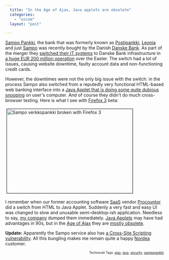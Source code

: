 ```yaml
---
  title: "In the Age of Ajax, Java applets are obsolete"
  categories: 
    - "oscom"
  layout: "post"

---
```

<p>
<a href="http://suomi.sampopankki.fi/">Sampo Pankki</a>, the bank that was formerly known as <a href="http://fi.wikipedia.org/wiki/Postipankki">Postipankki</a>, <a href="http://fi.wikipedia.org/wiki/Leonia">Leonia</a> and just <a href="http://fi.wikipedia.org/wiki/Sampo_Pankki">Sampo</a> was recently bought by the Danish <a href="http://www.danskebank.com/en-uk/Pages/default.aspx">Danske Bank</a>. As part of the merger they <a href="http://www.reuters.com/article/rbssFinancialServicesAndRealEstateNews/idUSL2568442120080325">switched their IT systems</a> to Danske Bank infrastructure in <a href="http://www.hs.fi/english/article/Serious+problems+with+launch+of+new+online+service+of+Sampo+Bank/1135235064450">a huge EUR 200 million operation</a> over the Easter. The switch had a lot of issues, causing website downtime, faulty account data and non-functioning credit cards.
</p><p>
However, the downtimes were not the only big issue with the switch: in the process Sampo also switched from a reputedly very functional HTML-based web banking interface into a <a href="http://kks.cabal.fi/SampoApplet">Java Applet that is doing some quite dubious snooping</a> on user's computer. And of course they didn't do much cross-browser testing. Here is what I see with <a href="http://wiki.mozilla.org/Firefox3">Firefox 3</a> beta:
</p><p>
<a href="https://d2vqpl3tx84ay5.cloudfront.net/sampo-verkkopankki-firefox3.png"><img src="https://d2vqpl3tx84ay5.cloudfront.net/sampo-verkkopankki-firefox3-tm.jpg" height="268" width="400" border="1" hspace="4" vspace="4" alt="Sampo verkkopankki broken with Firefox 3" title="Sampo verkkopankki broken with Firefox 3" /></a>
</p><p>
I remember when our former accounting software <a href="http://en.wikipedia.org/wiki/Software_as_a_service">SaaS</a> vendor <a href="http://www.procountor.com/">Procountor</a> did a switch from HTML to Java Applet. Suddenly a very fast and easy UI was changed to slow and unusable semi-desktop-ish application. Needless to say, <a href="http://nemein.com/en/">my company</a> dumped them immediately. <a href="http://en.wikipedia.org/wiki/Java_applet">Java Applets</a> may have had advantages in 90s, but in the <a href="http://arstechnica.com/news.ars/post/20050808-5183.html">Age of Ajax</a> they are <a href="http://blog.beplacid.net/2007/09/03/why-java-is-obsolete/">mostly obsolete</a>.
</p><p>
<strong>Update:</strong> Apparently the Sampo service also has <a href="http://www.digitoday.fi/tietoturva/2008/03/26/rss/20088576/66">a Cross-Site Scripting vulnerability</a>. All this bungling makes me remain quite a happy <a href="http://www.nordea.fi">Nordea</a> customer.
</p>
<p style="text-align:right;font-size:10px;">Technorati Tags: <a href="http://www.technorati.com/tag/ajax">ajax</a>, <a href="http://www.technorati.com/tag/java">java</a>, <a href="http://www.technorati.com/tag/security">security</a>, <a href="http://www.technorati.com/tag/sampopankki">sampopankki</a></p>
